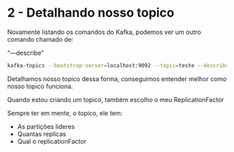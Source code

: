 # 2 - Detalhando nosso topico

Novamente listando os comandos do Kafka, podemos ver um outro comando chamado de:

“—describe”

```bash
kafka-topics --bootstrap-server=localhost:9092 --topic=teste --describe
```

Detalhamos nosso topico dessa forma, conseguimos entender melhor como nosso topico funciona.

Quando estou criando um topico, também escolho o meu ReplicationFactor

Sempre ter em mente, o topico, ele tem:

- As partições lideres
- Quantas replicas
- Qual o replicationFactor